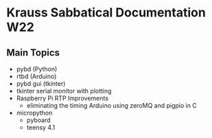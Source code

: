# Krauss Sabbatical Documentation W22

## Main Topics

- pybd (Python)
- rtbd (Arduino)
- pybd gui (tkinter)
- tkinter serial monitor with plotting
- Raspberry Pi RTP Improvements
    - eliminating the timing Arduino using zeroMQ and pigpio in C
- micropython
    - pyboard
	- teensy 4.1
